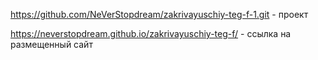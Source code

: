 https://github.com/NeVerStopdream/zakrivayuschiy-teg-f-1.git - проект 

https://neverstopdream.github.io/zakrivayuschiy-teg-f/ - ссылка на размещенный сайт

